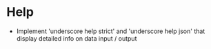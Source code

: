 

# Help
 
 * Implement 'underscore help strict' and 'underscore help json' that display detailed info on data input / output
